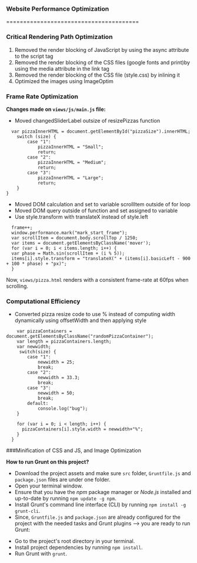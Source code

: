 ### Website Performance Optimization
=======================================

### Critical Rendering Path Optimization

1. Removed the render blocking of JavaScript by using the async attribute to the script tag
2. Removed the render blocking of the CSS files (google fonts and print)by using the media attribute in the link tag
3. Removed the render blocking of the CSS file (style.css) by inlining it
4. Optimized the images using ImageOptim

### Frame Rate Optimization

**Changes made on `views/js/main.js` file:**

* Moved changedSliderLabel outsize of resizePizzas function

```function changeSliderLabel(size) {
  var pizzaInnerHTML = document.getElementById("pizzaSize").innerHTML;
    switch (size) {
        case "1":
            pizzaInnerHTML = "Small";
            return;
        case "2":
            pizzaInnerHTML = "Medium";
            return;
        case "3":
            pizzaInnerHTML = "Large";
            return;
    }
}
```
* Moved DOM calculation and set to variable scrollItem outside of for loop
* Moved DOM query outside of function and set assigned to variable
* Use style.transform with translateX instead of style.left 

```function updatePositions() {
  frame++;
  window.performance.mark("mark_start_frame");
  var scrollItem = document.body.scrollTop / 1250;
  var items = document.getElementsByClassName('mover');
  for (var i = 0; i < items.length; i++) {
  var phase = Math.sin(scrollItem + (i % 5));
  items[i].style.transform = "translateX(" + (items[i].basicLeft - 900 + 100 * phase) + "px)";
  }
```

Now, `views/pizza.html` renders with a consistent frame-rate at 60fps when scrolling.

### Computational Efficiency

* Converted pizza resize code to use % instead of computing width dynamically using offsetWidth and then applying style 

``` function changePizzaSizes(size) {
    var pizzaContainers = document.getElementsByClassName("randomPizzaContainer");
    var length = pizzaContainers.length;
    var newwidth;
     switch(size) {
        case "1":
            newwidth = 25;
            break;
        case "2":
            newwidth = 33.3;
            break;
        case "3":
            newwidth = 50;
            break;
        default:
            console.log("bug");
    }

    for (var i = 0; i < length; i++) {
      pizzaContainers[i].style.width = newwidth+"%";
    }
  }
```
###Minification of CSS and JS, and Image Optimization

**How to run Grunt on this project?**

- Download the project assets and make sure `src` folder, `Gruntfile.js` and `package.json` files are under one folder.
- Open your terminal window.
- Ensure that you have the _npm_ package manager or _Node.js_ installed and up-to-date by running `npm update -g npm`.
- Install Grunt's command line interface (CLI) by running `npm install -g grunt-cli`.
- Since, `Gruntfile.js` and `package.json` are already configured for the project with the needed tasks and Grunt plugins --> you are ready to run Grunt:
* Go to the project's root directory in your terminal.
* Install project dependencies by running `npm install`.
* Run Grunt with `grunt`.

  